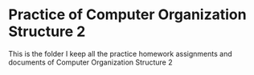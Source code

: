 # Practice of Computer Organization Structure 2
This is the folder I keep all the practice homework assignments and documents of Computer Organization Structure 2
